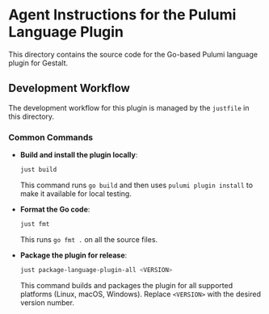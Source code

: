 # Agent Instructions for the Pulumi Language Plugin

This directory contains the source code for the Go-based Pulumi language plugin for Gestalt.

## Development Workflow

The development workflow for this plugin is managed by the `justfile` in this directory.

### Common Commands

*   **Build and install the plugin locally**:
    ```bash
    just build
    ```
    This command runs `go build` and then uses `pulumi plugin install` to make it available for local testing.

*   **Format the Go code**:
    ```bash
    just fmt
    ```
    This runs `go fmt .` on all the source files.

*   **Package the plugin for release**:
    ```bash
    just package-language-plugin-all <VERSION>
    ```
    This command builds and packages the plugin for all supported platforms (Linux, macOS, Windows). Replace `<VERSION>` with the desired version number.
